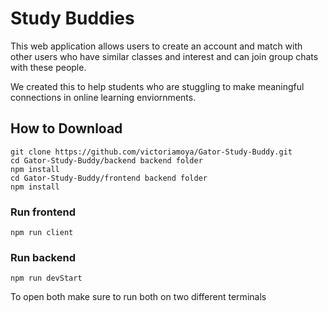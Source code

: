 # Study Buddies

This web application allows users to create an account and match with other users who have similar classes and interest and can join group chats with these people.

We created this to help students who are stuggling to make meaningful connections in online learning enviornments.

## How to Download
```
git clone https://github.com/victoriamoya/Gator-Study-Buddy.git
cd Gator-Study-Buddy/backend backend folder
npm install
cd Gator-Study-Buddy/frontend backend folder
npm install
```
### Run frontend
```
npm run client
```
### Run backend
```
npm run devStart
```
To open both make sure to run both on two different terminals


